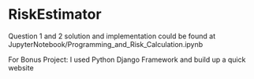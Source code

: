# RiskEstimator
Question 1 and 2 solution and implementation could be found at JupyterNotebook/Programming_and_Risk_Calculation.ipynb

For Bonus Project:
I used Python Django Framework and build up a quick website
